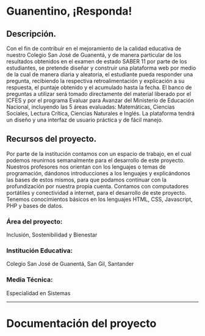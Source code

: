 # Guanentino, ¡Responda!

## Descripción.

Con el fin de contribuir en el mejoramiento de la calidad educativa de nuestro Colegio San José de Guanentá, y de manera particular de los resultados obtenidos en el examen de estado SABER 11 por parte de los estudiantes, se pretende diseñar y construir una plataforma web por medio de la cual de manera diaria y aleatoria, el estudiante pueda responder una pregunta, recibiendo la respectiva retroalimentación y explicación a su respuesta, el puntaje obtenido y el acumulado hasta la fecha.  El banco de preguntas a utilizar será tomado directamente del material liberado por el ICFES y por el programa Evaluar para Avanzar del Ministerio de Educación Nacional, incluyendo las 5 áreas evaluadas: Matemáticas, Ciencias Sociales, Lectura Crítica, Ciencias Naturales e Inglés.  La plataforma tendrá un diseño y una interfaz de usuario práctica y de fácil manejo.

## Recursos del proyecto.

Por parte de la institución contamos con un espacio de trabajo, en el cual podemos reunirnos semanalmente para el desarrollo de este proyecto.  Nuestros profesores nos orientan con los lenguajes o temas de programación, dándonos introducciones a los lenguajes y explicándonos las bases de estos mismos, para que podamos continuar con la profundización por nuestra propia cuenta.  Contamos con computadores portátiles y conectividad a internet, para el desarrollo de este proyecto.  Tenemos conocimientos básicos en los lenguajes HTML, CSS, Javascript, PHP y bases de datos.

### Área del proyecto:
Inclusión, Sostenibilidad y Bienestar

### Institución Educativa:

Colegio San José de Guanentá, San Gil, Santander

### Media Técnica:
Especialidad en Sistemas

---

# Documentación del proyecto

